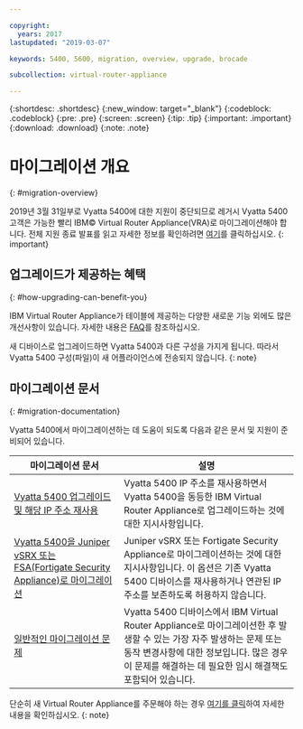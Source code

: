 ```yaml
---

copyright:
  years: 2017
lastupdated: "2019-03-07"

keywords: 5400, 5600, migration, overview, upgrade, brocade

subcollection: virtual-router-appliance

---
```


{:shortdesc: .shortdesc}
{:new_window: target="_blank"}
{:codeblock: .codeblock}
{:pre: .pre}
{:screen: .screen}
{:tip: .tip}
{:important: .important}
{:download: .download}
{:note: .note}

# 마이그레이션 개요
{: #migration-overview}

2019년 3월 31일부로 Vyatta 5400에 대한 지원이 중단되므로 레거시 Vyatta 5400 고객은 가능한 빨리 IBM© Virtual Router Appliance(VRA)로 마이그레이션해야 합니다. 전체 지원 종료 발표를 읽고 자세한 정보를 확인하려면 [여기](/docs/infrastructure/virtual-router-appliance?topic=virtual-router-appliance-vyatta-5400-end-of-support-announcement)를 클릭하십시오.
{: important}

## 업그레이드가 제공하는 혜택
{: #how-upgrading-can-benefit-you}

IBM Virtual Router Appliance가 테이블에 제공하는 다양한 새로운 기능 외에도 많은 개선사항이 있습니다. 자세한 내용은 [FAQ](/docs/infrastructure/virtual-router-appliance?topic=virtual-router-appliance-faqs-for-ibm-virtual-router-appliance#what-improvements-does-the-virtual-router-appliance-vyatta-5600-have-over-the-vyatta-5400-)를 참조하십시오. 

새 디바이스로 업그레이드하면 Vyatta 5400과 다른 구성을 가지게 됩니다. 따라서 Vyatta 5400 구성(파일)이 새 어플라이언스에 전송되지 않습니다.
{: note}

## 마이그레이션 문서
{: #migration-documentation}

Vyatta 5400에서 마이그레이션하는 데 도움이 되도록 다음과 같은 문서 및 지원이 준비되어 있습니다. 

| 마이그레이션 문서 |설명 |
| ------------- | ------------- |
| [Vyatta 5400 업그레이드 및 해당 IP 주소 재사용](/docs/infrastructure/virtual-router-appliance?topic=virtual-router-appliance-upgrading-the-vyatta-5400-and-reusing-its-ip-addresses) |Vyatta 5400 IP 주소를 재사용하면서 Vyatta 5400을 동등한 IBM Virtual Router Appliance로 업그레이드하는 것에 대한 지시사항입니다. |
| [Vyatta 5400을 Juniper vSRX 또는 FSA(Fortigate Security Appliance)로 마이그레이션](/docs/infrastructure/virtual-router-appliance?topic=virtual-router-appliance-migrating-a-vyatta-5400-to-a-juniper-vsrx-or-fortigate-security-appliance-fsa-10gbps) | Juniper vSRX 또는 Fortigate Security Appliance로 마이그레이션하는 것에 대한 지시사항입니다. 이 옵션은 기존 Vyatta 5400 디바이스를 재사용하거나 연관된 IP 주소를 보존하도록 허용하지 않습니다. |
| [일반적인 마이그레이션 문제](/docs/infrastructure/virtual-router-appliance?topic=virtual-router-appliance-vyatta-5400-common-migration-issues) | Vyatta 5400 디바이스에서 IBM Virtual Router Appliance로 마이그레이션한 후 발생할 수 있는 가장 자주 발생하는 문제 또는 동작 변경사항에 대한 정보입니다. 많은 경우 이 문제를 해결하는 데 필요한 임시 해결책도 포함되어 있습니다. |

단순히 새 Virtual Router Appliance를 주문해야 하는 경우 [여기를 클릭](/docs/infrastructure/virtual-router-appliance?topic=virtual-router-appliance-getting-started)하여 자세한 내용을 확인하십시오.
{: note}
